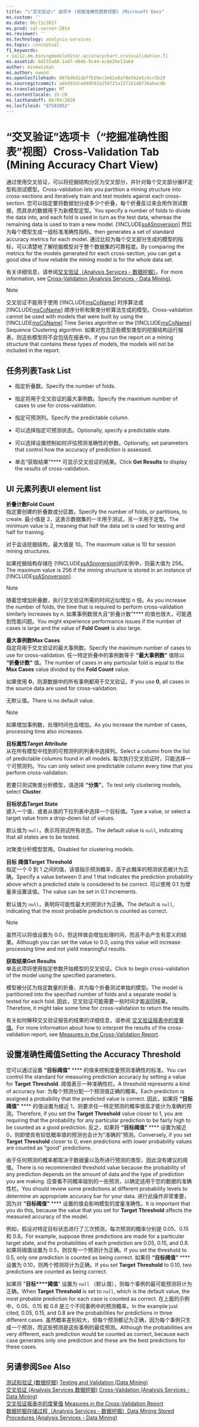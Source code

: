 ```yaml
---
title: "\"交叉验证\" 选项卡 (挖掘准确性图表视图) |Microsoft Docs"
ms.custom: ''
ms.date: 06/13/2017
ms.prod: sql-server-2014
ms.reviewer: ''
ms.technology: analysis-services
ms.topic: conceptual
f1_keywords:
- sql12.dm.miningmodeleditor.accuracychart.crossvalidation.f1
ms.assetid: bd215a68-1ad7-4046-9c44-ec8e2be13a64
author: minewiskan
ms.author: owend
ms.openlocfilehash: 867bd6d1abffb29ec3eb2a8a78e562e5cbcc5b29
ms.sourcegitcommit: ad4d92dce894592a259721a1571b1d8736abacdb
ms.translationtype: MT
ms.contentlocale: zh-CN
ms.lasthandoff: 08/04/2020
ms.locfileid: "87581052"
---
```

# <a name="cross-validation-tab-mining-accuracy-chart-view"></a><span data-ttu-id="4347f-102">“交叉验证”选项卡（“挖掘准确性图表”视图）</span><span class="sxs-lookup"><span data-stu-id="4347f-102">Cross-Validation Tab (Mining Accuracy Chart View)</span></span>
  <span data-ttu-id="4347f-103">通过使用交叉验证，可以将挖掘结构分区为交叉部分，并针对每个交叉部分循环定型和测试模型。</span><span class="sxs-lookup"><span data-stu-id="4347f-103">Cross-validation lets you partition a mining structure into cross-sections and iteratively train and test models against each cross-section.</span></span> <span data-ttu-id="4347f-104">您可以指定要将数据划分成多少个折叠，每个折叠反过来会用作测试数据，而其余的数据用于为新模型定型。</span><span class="sxs-lookup"><span data-stu-id="4347f-104">You specify a number of folds to divide the data into, and each fold is used in turn as the test data, whereas the remaining data is used to train a new model.</span></span> [!INCLUDE[ssASnoversion](../includes/ssasnoversion-md.md)] <span data-ttu-id="4347f-105">然后为每个模型生成一组标准准确性指标。</span><span class="sxs-lookup"><span data-stu-id="4347f-105">then generates a set of standard accuracy metrics for each model.</span></span> <span data-ttu-id="4347f-106">通过比较为每个交叉部分生成的模型的指标，可以清楚地了解挖掘模型对于整个数据集的可靠程度。</span><span class="sxs-lookup"><span data-stu-id="4347f-106">By comparing the metrics for the models generated for each cross-section, you can get a good idea of how reliable the mining model is for the whole data set.</span></span>  
  
 <span data-ttu-id="4347f-107">有关详细信息，请参阅[交叉验证（Analysis Services - 数据挖掘）](data-mining/cross-validation-analysis-services-data-mining.md)。</span><span class="sxs-lookup"><span data-stu-id="4347f-107">For more information, see [Cross-Validation &#40;Analysis Services - Data Mining&#41;](data-mining/cross-validation-analysis-services-data-mining.md).</span></span>  
  
> [!NOTE]  
>  <span data-ttu-id="4347f-108">交叉验证不能用于使用 [!INCLUDE[msCoName](../includes/msconame-md.md)] 时序算法或 [!INCLUDE[msCoName](../includes/msconame-md.md)] 顺序分析和聚类分析算法生成的模型。</span><span class="sxs-lookup"><span data-stu-id="4347f-108">Cross-validation cannot be used with models that were built by using the [!INCLUDE[msCoName](../includes/msconame-md.md)] Time Series algorithm or the [!INCLUDE[msCoName](../includes/msconame-md.md)] Sequence Clustering algorithm.</span></span> <span data-ttu-id="4347f-109">如果对包含这些模型类型的挖掘结构运行报表，则这些模型将不会包括在报表中。</span><span class="sxs-lookup"><span data-stu-id="4347f-109">If you run the report on a mining structure that contains these types of models, the models will not be included in the report.</span></span>  
  
## <a name="task-list"></a><span data-ttu-id="4347f-110">任务列表</span><span class="sxs-lookup"><span data-stu-id="4347f-110">Task List</span></span>  
  
-   <span data-ttu-id="4347f-111">指定折叠数。</span><span class="sxs-lookup"><span data-stu-id="4347f-111">Specify the number of folds.</span></span>  
  
-   <span data-ttu-id="4347f-112">指定将用于交叉验证的最大事例数。</span><span class="sxs-lookup"><span data-stu-id="4347f-112">Specify the maximum number of cases to use for cross-validation.</span></span>  
  
-   <span data-ttu-id="4347f-113">指定可预测列。</span><span class="sxs-lookup"><span data-stu-id="4347f-113">Specify the predictable column.</span></span>  
  
-   <span data-ttu-id="4347f-114">可以选择指定可预测状态。</span><span class="sxs-lookup"><span data-stu-id="4347f-114">Optionally, specify a predictable state.</span></span>  
  
-   <span data-ttu-id="4347f-115">可以选择设置控制如何评估预测准确性的参数。</span><span class="sxs-lookup"><span data-stu-id="4347f-115">Optionally, set parameters that control how the accuracy of prediction is assessed.</span></span>  
  
-   <span data-ttu-id="4347f-116">单击“获取结果”\*\*\*\* 可显示交叉验证的结果。</span><span class="sxs-lookup"><span data-stu-id="4347f-116">Click **Get Results** to display the results of cross-validation.</span></span>  
  
## <a name="ui-element-list"></a><span data-ttu-id="4347f-117">UI 元素列表</span><span class="sxs-lookup"><span data-stu-id="4347f-117">UI element list</span></span>  
 <span data-ttu-id="4347f-118">**折叠计数**</span><span class="sxs-lookup"><span data-stu-id="4347f-118">**Fold Count**</span></span>  
 <span data-ttu-id="4347f-119">指定要创建的折叠数或分区数。</span><span class="sxs-lookup"><span data-stu-id="4347f-119">Specify the number of folds, or partitions, to create.</span></span> <span data-ttu-id="4347f-120">最小值是 2，这表示数据集的一半用于测试，另一半用于定型。</span><span class="sxs-lookup"><span data-stu-id="4347f-120">The minimum value is 2, meaning that half the data set is used for testing and half for training.</span></span>  
  
 <span data-ttu-id="4347f-121">对于会话挖掘结构，最大值是 10。</span><span class="sxs-lookup"><span data-stu-id="4347f-121">The maximum value is 10 for session mining structures.</span></span>  
  
 <span data-ttu-id="4347f-122">如果挖掘结构存储在 [!INCLUDE[ssASnoversion](../includes/ssasnoversion-md.md)]的实例中，则最大值为 256。</span><span class="sxs-lookup"><span data-stu-id="4347f-122">The maximum value is 256 if the mining structure is stored in an instance of [!INCLUDE[ssASnoversion](../includes/ssasnoversion-md.md)].</span></span>  
  
> [!NOTE]  
>  <span data-ttu-id="4347f-123">随着您增加折叠数，执行交叉验证所需的时间近似增加 n 倍。</span><span class="sxs-lookup"><span data-stu-id="4347f-123">As you increase the number of folds, the time that is required to perform cross-validation similarly increases by n.</span></span> <span data-ttu-id="4347f-124">如果事例数很大且“折叠计数”\*\*\*\* 的值也很大，可能遇到性能问题。</span><span class="sxs-lookup"><span data-stu-id="4347f-124">You might experience performance issues if the number of cases is large and the value of **Fold Count** is also large.</span></span>  
  
 <span data-ttu-id="4347f-125">**最大事例数**</span><span class="sxs-lookup"><span data-stu-id="4347f-125">**Max Cases**</span></span>  
 <span data-ttu-id="4347f-126">指定将用于交叉验证的最大事例数。</span><span class="sxs-lookup"><span data-stu-id="4347f-126">Specify the maximum number of cases to use for cross-validation.</span></span> <span data-ttu-id="4347f-127">任一特定折叠中的事例数等于 **“最大事例数”** 值除以 **“折叠计数”** 值。</span><span class="sxs-lookup"><span data-stu-id="4347f-127">The number of cases in any particular fold is equal to the **Max Cases** value divided by the **Fold Count** value.</span></span>  
  
 <span data-ttu-id="4347f-128">如果使用 **0**，则源数据中的所有事例都用于交叉验证。</span><span class="sxs-lookup"><span data-stu-id="4347f-128">If you use **0**, all cases in the source data are used for cross-validation.</span></span>  
  
 <span data-ttu-id="4347f-129">无默认值。</span><span class="sxs-lookup"><span data-stu-id="4347f-129">There is no default value.</span></span>  
  
> [!NOTE]  
>  <span data-ttu-id="4347f-130">如果增加事例数，处理时间也会增加。</span><span class="sxs-lookup"><span data-stu-id="4347f-130">As you increase the number of cases, processing time also increases.</span></span>  
  
 <span data-ttu-id="4347f-131">**目标属性**</span><span class="sxs-lookup"><span data-stu-id="4347f-131">**Target Attribute**</span></span>  
 <span data-ttu-id="4347f-132">从在所有模型中找到的可预测列的列表中选择列。</span><span class="sxs-lookup"><span data-stu-id="4347f-132">Select a column from the list of predictable columns found in all models.</span></span> <span data-ttu-id="4347f-133">每次执行交叉验证时，只能选择一个可预测列。</span><span class="sxs-lookup"><span data-stu-id="4347f-133">You can only select one predictable column every time that you perform cross-validation.</span></span>  
  
 <span data-ttu-id="4347f-134">若要只测试聚类分析模型，请选择 **“分类”**。</span><span class="sxs-lookup"><span data-stu-id="4347f-134">To test only clustering models, select **Cluster**.</span></span>  
  
 <span data-ttu-id="4347f-135">**目标状态**</span><span class="sxs-lookup"><span data-stu-id="4347f-135">**Target State**</span></span>  
 <span data-ttu-id="4347f-136">键入一个值，或者从值的下拉列表中选择一个目标值。</span><span class="sxs-lookup"><span data-stu-id="4347f-136">Type a value, or select a target value from a drop-down list of values.</span></span>  
  
 <span data-ttu-id="4347f-137">默认值为 `null`，表示将测试所有状态。</span><span class="sxs-lookup"><span data-stu-id="4347f-137">The default value is `null`, indicating that all states are to be tested.</span></span>  
  
 <span data-ttu-id="4347f-138">对聚类分析模型禁用。</span><span class="sxs-lookup"><span data-stu-id="4347f-138">Disabled for clustering models.</span></span>  
  
 <span data-ttu-id="4347f-139">**目标**  **阈值**</span><span class="sxs-lookup"><span data-stu-id="4347f-139">**Target**  **Threshold**</span></span>  
 <span data-ttu-id="4347f-140">指定一个 0 到 1 之间的值，该值指示预测概率，高于此概率的预测状态被计为正确。</span><span class="sxs-lookup"><span data-stu-id="4347f-140">Specify a value between 0 and 1 that indicates the prediction probability above which a predicted state is considered to be correct.</span></span> <span data-ttu-id="4347f-141">可以使用 0.1 为增量来设置该值。</span><span class="sxs-lookup"><span data-stu-id="4347f-141">The value can be set in 0.1 increments.</span></span>  
  
 <span data-ttu-id="4347f-142">默认值为 `null`，表明将可能性最大的预测计为正确。</span><span class="sxs-lookup"><span data-stu-id="4347f-142">The default is `null`, indicating that the most probable prediction is counted as correct.</span></span>  
  
> [!NOTE]  
>  <span data-ttu-id="4347f-143">虽然可以将值设置为 0.0，但这样做会增加处理时间，而且不会产生有意义的结果。</span><span class="sxs-lookup"><span data-stu-id="4347f-143">Although you can set the value to 0.0, using this value will increase processing time and not yield meaningful results.</span></span>  
  
 <span data-ttu-id="4347f-144">**获取结果**</span><span class="sxs-lookup"><span data-stu-id="4347f-144">**Get Results**</span></span>  
 <span data-ttu-id="4347f-145">单击此项将使用指定参数开始模型的交叉验证。</span><span class="sxs-lookup"><span data-stu-id="4347f-145">Click to begin cross-validation of the model using the specified parameters.</span></span>  
  
 <span data-ttu-id="4347f-146">模型被分区为指定数量的折叠，并为每个折叠测试单独的模型。</span><span class="sxs-lookup"><span data-stu-id="4347f-146">The model is partitioned into the specified number of folds and a separate model is tested for each fold.</span></span> <span data-ttu-id="4347f-147">因此，交叉验证可能需要一些时间才能返回结果。</span><span class="sxs-lookup"><span data-stu-id="4347f-147">Therefore, it might take some time for cross-validation to return the results.</span></span>  
  
 <span data-ttu-id="4347f-148">有关如何解释交叉验证报告的结果的详细信息，请参阅 [交叉验证报表中的度量值](data-mining/measures-in-the-cross-validation-report.md)。</span><span class="sxs-lookup"><span data-stu-id="4347f-148">For more information about how to interpret the results of the cross-validation report, see [Measures in the Cross-Validation Report](data-mining/measures-in-the-cross-validation-report.md).</span></span>  
  
## <a name="setting-the-accuracy-threshold"></a><span data-ttu-id="4347f-149">设置准确性阈值</span><span class="sxs-lookup"><span data-stu-id="4347f-149">Setting the Accuracy Threshold</span></span>  
 <span data-ttu-id="4347f-150">您可以通过设置 **“目标阈值”** \*\*\*\* 的值来控制度量预测准确性的标准。</span><span class="sxs-lookup"><span data-stu-id="4347f-150">You can control the standard for measuring prediction accuracy by setting a value for **Target** **Threshold**.</span></span> <span data-ttu-id="4347f-151">阈值表示一种准确性栏。</span><span class="sxs-lookup"><span data-stu-id="4347f-151">A threshold represents a kind of accuracy bar.</span></span> <span data-ttu-id="4347f-152">为每个预测分配一个预测值正确的概率。</span><span class="sxs-lookup"><span data-stu-id="4347f-152">Each prediction is assigned a probability that the predicted value is correct.</span></span> <span data-ttu-id="4347f-153">因此，如果将 **“目标阈值”** \*\*\*\* 的值设置为接近 1，则要求任一特定预测的概率很高才能计为准确的预测。</span><span class="sxs-lookup"><span data-stu-id="4347f-153">Therefore, if you set the **Target** **Threshold** value closer to 1, you are requiring that the probability for any particular prediction to be fairly high to be counted as a good prediction.</span></span> <span data-ttu-id="4347f-154">反之，如果将 **“目标阈值”** \*\*\*\* 设置为接近 0，则即使具有较低概率值的预测也会计为“准确的”预测。</span><span class="sxs-lookup"><span data-stu-id="4347f-154">Conversely, if you set **Target** **Threshold** closer to 0, even predictions with lower probability values are counted as "good" predictions.</span></span>  
  
 <span data-ttu-id="4347f-155">由于任何预测的概率都取决于数据量以及所进行预测的类型，因此没有建议的阈值。</span><span class="sxs-lookup"><span data-stu-id="4347f-155">There is no recommended threshold value because the probability of any prediction depends on the amount of data and the type of prediction you are making.</span></span> <span data-ttu-id="4347f-156">应查看不同概率级别的一些预测，以确定适用于您的数据的准确性栏。</span><span class="sxs-lookup"><span data-stu-id="4347f-156">You should review some predictions at different probability levels to determine an appropriate accuracy bar for your data.</span></span> <span data-ttu-id="4347f-157">进行此操作非常重要，因为对 **“目标阈值”** \*\*\*\* 设置的值会影响模型的度量准确性。</span><span class="sxs-lookup"><span data-stu-id="4347f-157">It is important that you do this, because the value that you set for **Target** **Threshold** affects the measured accuracy of the model.</span></span>  
  
 <span data-ttu-id="4347f-158">例如，假设对特定目标状态进行了三次预测，每次预测的概率分别是 0.05、0.15 和 0.8。</span><span class="sxs-lookup"><span data-stu-id="4347f-158">For example, suppose three predictions are made for a particular target state, and the probabilities of each prediction are 0.05, 0.15, and 0.8.</span></span> <span data-ttu-id="4347f-159">如果将阈值设置为 0.5，则仅有一个预测计为正确。</span><span class="sxs-lookup"><span data-stu-id="4347f-159">If you set the threshold to 0.5, only one prediction is counted as being correct.</span></span> <span data-ttu-id="4347f-160">如果将 **“目标阈值”** \*\*\*\* 设置为 0.10，则两个预测将计为正确。</span><span class="sxs-lookup"><span data-stu-id="4347f-160">If you set **Target** **Threshold** to 0.10, two predictions are counted as being correct.</span></span>  
  
 <span data-ttu-id="4347f-161">如果将 "**目标\*\*\*\*阈值**" 设置为 `null` （默认值），则每个事例的最可能预测将计为正确。</span><span class="sxs-lookup"><span data-stu-id="4347f-161">When **Target** **Threshold** is set to `null`, which is the default value, the most probable prediction for each case is counted as correct.</span></span> <span data-ttu-id="4347f-162">在上面的示例中，0.05、0.15 和 0.8 是三个不同事例中的预测概率。</span><span class="sxs-lookup"><span data-stu-id="4347f-162">In the example just cited, 0.05, 0.15, and 0.8 are the probabilities for predictions in three different cases.</span></span> <span data-ttu-id="4347f-163">虽然概率差别较大，但每个预测都记为正确，因为每个事例只生成一个预测，而这些预测是这些事例的最佳预测。</span><span class="sxs-lookup"><span data-stu-id="4347f-163">Although the probabilities are very different, each prediction would be counted as correct, because each case generates only one prediction and these are the best predictions for these cases.</span></span>  
  
## <a name="see-also"></a><span data-ttu-id="4347f-164">另请参阅</span><span class="sxs-lookup"><span data-stu-id="4347f-164">See Also</span></span>  
 <span data-ttu-id="4347f-165">[测试和验证 &#40;数据挖掘&#41;](data-mining/testing-and-validation-data-mining.md) </span><span class="sxs-lookup"><span data-stu-id="4347f-165">[Testing and Validation &#40;Data Mining&#41;](data-mining/testing-and-validation-data-mining.md) </span></span>  
 <span data-ttu-id="4347f-166">[交叉验证 &#40;Analysis Services 数据挖掘&#41;](data-mining/cross-validation-analysis-services-data-mining.md) </span><span class="sxs-lookup"><span data-stu-id="4347f-166">[Cross-Validation &#40;Analysis Services - Data Mining&#41;](data-mining/cross-validation-analysis-services-data-mining.md) </span></span>  
 <span data-ttu-id="4347f-167">[交叉验证报表中的度量值](data-mining/measures-in-the-cross-validation-report.md) </span><span class="sxs-lookup"><span data-stu-id="4347f-167">[Measures in the Cross-Validation Report](data-mining/measures-in-the-cross-validation-report.md) </span></span>  
 [<span data-ttu-id="4347f-168">数据挖掘存储过程（Analysis Services - 数据挖掘）</span><span class="sxs-lookup"><span data-stu-id="4347f-168">Data Mining Stored Procedures &#40;Analysis Services - Data Mining&#41;</span></span>](/sql/analysis-services/data-mining/data-mining-stored-procedures-analysis-services-data-mining)  
  
  
